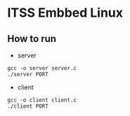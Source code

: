 # ITSS Embbed Linux

## How to run
- server
```
gcc -o server server.c
./server PORT
```
- client
```
gcc -o client client.c
./client PORT
```
